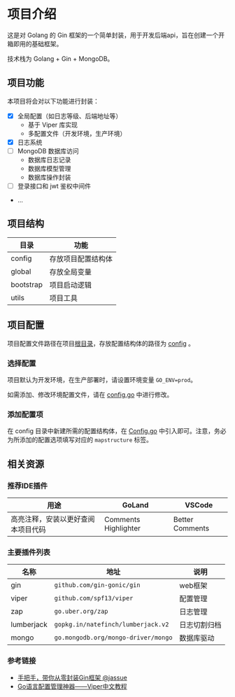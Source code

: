 # 项目介绍

这是对 Golang 的 Gin 框架的一个简单封装，用于开发后端api，旨在创建一个开箱即用的基础框架。

技术栈为 Golang + Gin + MongoDB。

## 项目功能

本项目将会对以下功能进行封装：

- [x] 全局配置（如日志等级、后端地址等）
  - 基于 Viper 库实现
  - 多配置文件（开发环境，生产环境）
- [x] 日志系统
- [ ] MongoDB 数据库访问
  - 数据库日志记录
  - 数据库模型管理
  - 数据库操作封装
- [ ] 登录接口和 jwt 鉴权中间件
- ...

## 项目结构

| 目录      | 功能               |
| --------- | ------------------ |
| config    | 存放项目配置结构体 |
| global    | 存放全局变量       |
| bootstrap | 项目启动逻辑       |
| utils     | 项目工具           |

## 项目配置

项目配置文件路径在项目[根目录](./)，存放配置结构体的路径为 [config](./config) 。

### 选择配置

项目默认为开发环境，在生产部署时，请设置环境变量 `GO_ENV=prod`。

如需添加、修改环境配置文件，请在 [config.go](./bootstrap/config.go) 中进行修改。

### 添加配置项

在 config 目录中新建所需的配置结构体，在 [Config.go](./config/Config.go) 中引入即可。注意，务必为所添加的配置选项填写对应的 `mapstructure` 标签。

## 相关资源

### 推荐IDE插件

| 用途                               | GoLand               | VSCode          |
| ---------------------------------- | -------------------- | --------------- |
| 高亮注释，安装以更好查阅本项目代码 | Comments Highlighter | Better Comments |



### 主要插件列表

| 名称       | 地址                                | 说明         |
| ---------- | ----------------------------------- | ------------ |
| gin        | `github.com/gin-gonic/gin`          | web框架      |
| viper      | `github.com/spf13/viper`            | 配置管理     |
| zap        | `go.uber.org/zap`                   | 日志管理     |
| lumberjack | `gopkg.in/natefinch/lumberjack.v2`  | 日志切割归档 |
| mongo      | `go.mongodb.org/mongo-driver/mongo` | 数据库驱动   |

### 参考链接

- [手把手，带你从零封装Gin框架 @jassue](https://juejin.cn/post/7016742808560074783)
- [Go语言配置管理神器——Viper中文教程](https://zhuanlan.zhihu.com/p/272508571)